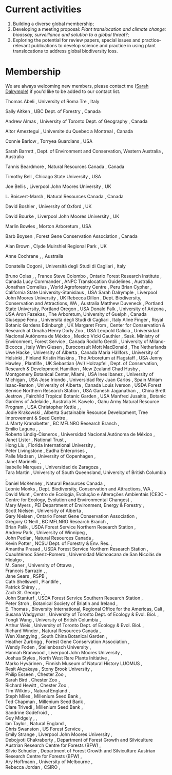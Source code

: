 # Current activities
 1. Building a diverse global membership;
 2. Developing a meeting proposal: *Plant translocation and climate change: bioassay, surveillance and solution to a global threat?*;
 3. Exploring the potential for review papers, special issues and practice-relevant publications to develop science and practice in using plant translocations to address global biodiversity loss.

# Membership

We are always welcoming new members, please contact me ([Sarah Dalrymple](s.e.dalrymple@ljmu.ac.uk)) if you'd like to be added to our contact list.

Thomas	Abeli	,	University of Roma Tre	,	Italy

Sally	Aitken	,	UBC Dept. of Forestry	,	Canada

Andrew	Almas	,	University of Toronto Dept. of Geography	,	Canada

Aitor	Ameztegui	,	 Universite du Quebec a Montreal	,	Canada

Connie	Barlow	,	Torryea Guardians	,	USA

Sarah	Barrett	,	Dept. of Environment and Conservation, Western Australia	,	Australia

Tannis	Beardmore	,	Natural Resources Canada	,	Canada

Timothy	Bell	,	Chicago State University	,	USA

Joe	Bellis	,	Liverpool John Moores University	,	UK

L.	Boisvert-Marsh	,	Natural Resources Canada	,	Canada

David	Boshier	,	University of Oxford	,	UK

David	Bourke	,	Liverpool John Moores University	,	UK

Marlin	Bowles	,	Morton Arboretum	,	USA

Barb	Boysen 	,	Forest Gene Conservation Association	,	Canada

Alan	Brown	,	Clyde Muirshiel Regional Park	,	UK

Anne	Cochrane	,		,	Australia

Donatella	Cogoni	,	Università degli Studi di Cagliari	,	Italy

Bruno	Colas	,		,	France
Steve	Colombo	,	Ontario Forest Research Institute	,	Canada
Lucy	Commander	,	ANPC Translocation Guidelines	,	Australia
Jonathan	Cornelius	,	World Agroforestry Centre	,	Peru
Brian	Cypher	,	California State University-Stanislaus	,	USA
Sarah	Dalrymple	,	Liverpool John Moores University	,	UK
Rebecca	Dillon	,	Dept. Biodiversity, Conservation and Attractions, WA	,	Australia
Matthew	Duveneck	,	Portland State University, Portland Oregon	,	USA
Donald	Falk	,	University of Arizona	,	USA
Aron	Fazekas	,	The Arboretum, University of Guelph	,	Canada
Giuseppe	Fenu	,	Università degli Studi di Cagliari	,	Italy
Aline	Finger	,	Royal Botanic Gardens Edinburgh	,	UK
Margaret	From	,	Center for Conservation & Research at Omaha Henry Dorly Zoo	,	USA
Leopold	Galicia	,	Universidad Nacional Autónoma de México	,	Mexico
Vicki	Gauthier	,	Sask. Ministry of Environment, Forest Service	,	Canada
Rodolfo	Gentili	,	University of Milano-Bicocca	,	Italy
Wim	Giesen	,	Euroconsult Mott MacDonald	,	The Netherlands
Uwe	Hacke	,	University of Alberta	,	Canada
Maria	Hällfors	,	University of Helsinki	,	Finland
Kristin	Haskins	,	The Arboretum at Flagstaff	,	USA
Jenny	Hawley	,	Plantlife	,	UK
Sebastian (Avi)	Holzapfel	,	Dept. of Conservation, Research & Development Hamilton	,	New Zealand
Chad	Husby	,	Montgomery Botanical Center, Miami	,	USA
Ines	Ibanez	,	University of Michigan	,	USA
Jose	Iriondo	,	Universidad Rey Juan Carlos	,	Spain
Miriam	Isaac-Renton	,	University of Alberta	,	Canada
Louis	Iverson	,	USDA Forest Service Northern Research Station	,	USA
Ganesh	Jaganathan	,		,	China
Brett	Jestrow	,	Fairchild Tropical Botanic Garden	,	USA
Manfred	Jusaitis	,	Botanic Gardens of Adelaide	,	Australia
H.	Kawelo	,	Oahu Army Natural Resource Program	,	USA
Christopher	Kettle	,		,	
Jodie	Krakowski	,	Alberta Sustainable Resource Development, Tree Improvement & Seed Centre	,	
J. Marty	Kranabetter	,	BC MFLNRO Research Branch	,	
Emilio	Laguna	,		,	
Roberto	Lindig-Cisneros	,	Universidad Nacional Autónoma de México	,	
Janet	Lister	,	National Trust	,	
Hong	Liu	,	Florida International University	,	
Peter	Livingstone	,	Eadha Enterprises	,	
Palle	Madsen	,	University of Copenhagen	,	
Janet	Marinelli	,		,	
Isabelle	Marques	,	Universidad de Zaragoza	,	
Tara	Martin	,	University of South Queensland, University of British Columbia	,	
Daniel	McKenney	,	Natural Resources Canada	,	
Leonie	Monks	,	Dept. Biodiversity, Conservation and Attractions, WA	,	
David	Munt	,	Centro de Ecologia, Evolução e Alterações Ambientais (CE3C - Centre for Ecology, Evolution and Environmental Changes)	,	
Mary	Myers	,	PEI Department of Environment, Energy & Forestry	,	
Scott	Nielsen	,	University of Alberta	,	
Gary	Nielsen	,	Ontario Forest Gene Conservation Association	,	
Gregory	O'Neill	,	BC MFLNRO Research Branch	,	
Brian	Palik	,	USDA Forest Service Northern Research Station	,	
Andrew	Park	,	University of Winnipeg	,	
John	Pedlar	,	Natural Resources Canada	,	
Kevin	Potter	,	NCSU Dept. of Forestry & Env. Res.	,	
Amantha	Prasad	,	USDA Forest Service Northern Research Station	,	
Cuauhtémoc	Sáenz-Romero	,	Universidad Michoacana de San Nicolás de Hidalgo	,	
M.	Saner	,	University of Ottawa	,	
Francois	Sarrazin	,		,	
Jane	Sears	,	RSPB	,	
Cath	Shellswell	,	Plantlife	,	
Patrick	Shirey	,		,	
Zach	St. George	,		,	
John	Stanturf	,	USDA Forest Service Southern Research Station	,	
Peter	Stroh	,	Botanical Society of Briatin and Ireland	,	
E.	Thomas	,	Bioversity International, Regional Office for the Americas, Cali	,	
Susana	Wadgymar	,	University of Toronto Dept. of Ecology & Evol. Biol.	,	
Tongli	Wang	,	University of British Columbia	,	
Arthur	Weis	,	University of Toronto Dept. of Ecology & Evol. Biol.	,	
Richard	Winder	,	Natural Resources Canada	,	
Wen	Xiangying	,	South China Botanical Garden	,	
Heather	Zurbrigg	,	Forest Gene Conservation Association	,	
Wendy	Foden	,	Stellenbosch University	,	
Hannah	Branwood	,	Liverpool John Moores University	,	
Joshua	Styles	,	North West Rare Plants Initiative	,	
Marko	Hyvärinen	,	Finnish Museum of Natural History LUOMUS	,	
Resit	Akçakaya	,	Stony Brook University	,	
Philip	Esseen	,	Chester Zoo	,	
Sarah	Bird	,	Chester Zoo	,	
Richard	Hewitt	,	Chester Zoo	,	
Tim	Wilkins	,	Natural England	,	
Steph	Miles	,	Millenium Seed Bank	,	
Ted	Chapman	,	Millenium Seed Bank	,	
Clare	Trivedi	,	Millenium Seed Bank	,	
Sandrine	Godefroid	,		,	
Guy	Midgely	,		,	
Ian	Taylor	,	Natural England	,	
Chris	Swanston	,	US Forest Service	,	
Emily	Strange	,	Liverpool John Moores University	,	
Debojyoti	Chakraborty	,	Department of Forest Growth and Silviculture Austrian Research Centre for Forests (BFW)	,	
Silvio	Schueler	,	Department of Forest Growth and Silviculture Austrian Research Centre for Forests (BFW)	,	
Ary	Hoffmann	,	University of Melbourne	,	
Rebecca	Jordan	,	CSIRO	,	
